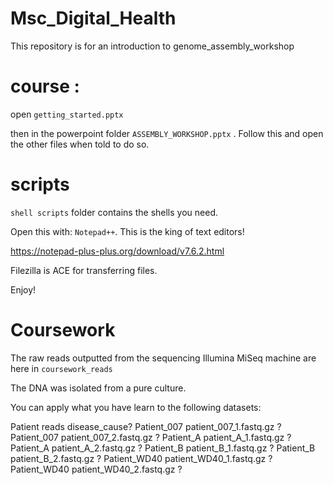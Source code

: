 # Msc_Digital_Health

This repository is for an introduction to genome_assembly_workshop

# course :

open ``getting_started.pptx`` 

then in the powerpoint folder ``ASSEMBLY_WORKSHOP.pptx`` . Follow this and open the other files when told to do so. 

# scripts

``shell scripts`` folder contains the shells you need. 

Open this with: ``Notepad++``. This is the king of text editors!

https://notepad-plus-plus.org/download/v7.6.2.html

Filezilla is ACE for transferring files. 

Enjoy!


# Coursework

The raw reads outputted from the sequencing Illumina MiSeq machine are here in 
``coursework_reads ``

The DNA was isolated from a pure culture. 

You can apply what you have learn to the following datasets:

Patient	reads	disease_cause?
Patient_007	patient_007_1.fastq.gz	?
Patient_007	patient_007_2.fastq.gz	?
Patient_A	patient_A_1.fastq.gz	?
Patient_A	patient_A_2.fastq.gz	?
Patient_B	patient_B_1.fastq.gz	?
Patient_B	patient_B_2.fastq.gz	?
Patient_WD40	patient_WD40_1.fastq.gz	?
Patient_WD40	patient_WD40_2.fastq.gz	?
